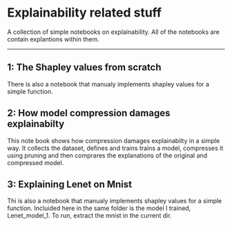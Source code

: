 # Explainability related stuff

A collection of simple notebooks on explainability.
All of the notebooks are contain explantions within them.


************************************************************************

## 1: The Shapley values from scratch
There is also a notebook that manualy implements shapley values for a simple function.

## 2: How model compression damages explainabilty 
This note book shows how compression damages explainabilty in a simple way. 
It collects the dataset, defines and trains trains a model, compresses it using pruning and then comprares the explanations of the original and compressed model.


## 3: Explaining Lenet on Mnist
Thi is also a notebook that manualy implements shapley values for a simple function.
Incluided here in the same folder is the model I trained, Lenet_model_1.
To run, extract the mnist in the current dir.


